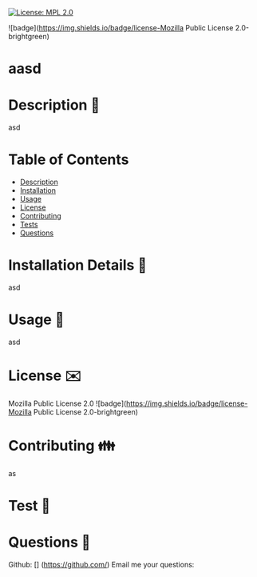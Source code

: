 
  
  [![License: MPL 2.0](https://img.shields.io/badge/License-MPL%202.0-brightgreen.svg)](https://opensource.org/licenses/MPL-2.0)

  ![badge](https://img.shields.io/badge/license-Mozilla Public License 2.0-brightgreen)


  # aasd


  
  # Description :page_with_curl:
  asd

  # Table of Contents
  - [Description](#description)
  - [Installation](#installation)
  - [Usage](#usage)
  - [License](#license)
  - [Contributing](#contribution)
  - [Tests](#test)
  - [Questions](#questions)

  # Installation Details :open_file_folder:
  asd

  # Usage :battery:
  asd

  # License :envelope:
  Mozilla Public License 2.0
  ![badge](https://img.shields.io/badge/license-Mozilla Public License 2.0-brightgreen)


  # Contributing :family:
  as

  # Test :arrows_counterclockwise:
  

  # Questions  :raising_hand:
  
  Github: [] (https://github.com/)
  Email me your questions: 
